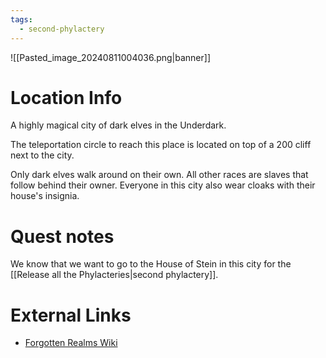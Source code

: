 ```yaml
---
tags:
  - second-phylactery
---
```

![[Pasted_image_20240811004036.png|banner]]

# Location Info

A highly magical city of dark elves in the Underdark.

The teleportation circle to reach this place is located on top of a 200 cliff next to the city.

Only dark elves walk around on their own. All other races are slaves that follow behind their owner. Everyone in this city also wear cloaks with their house's insignia.

# Quest notes

We know that we want to go to the House of Stein in this city for the [[Release all the Phylacteries|second phylactery]].

# External Links

* [Forgotten Realms Wiki](https://forgottenrealms.fandom.com/wiki/Menzoberranzan)
